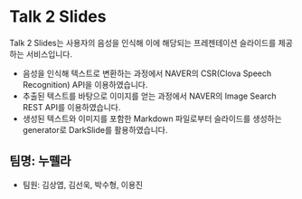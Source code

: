 Talk 2 Slides
============
Talk 2 Slides는 사용자의 음성을 인식해 이에 해당되는 프레젠테이션 슬라이드를 제공하는 서비스입니다.
- 음성을 인식해 텍스트로 변환하는 과정에서 NAVER의 CSR(Clova Speech Recognition) API을 이용하였습니다.
- 추출된 텍스트를 바탕으로 이미지를 얻는 과정에서 NAVER의 Image Search REST API를 이용하였습니다.
- 생성된 텍스트와 이미지를 포함한 Markdown 파일로부터 슬라이드를 생성하는 generator로 DarkSlide를 활용하였습니다. 

팀명: 누뗄라
-----------
- 팀원: 김상엽, 김선욱, 박수형, 이용진



